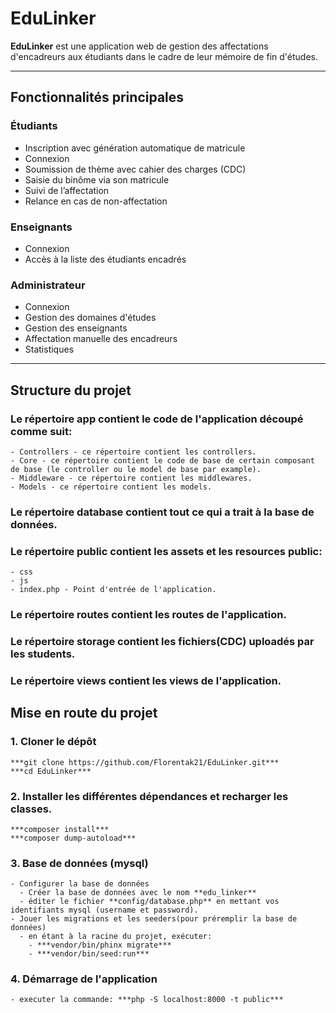 # EduLinker

**EduLinker** est une application web de gestion des affectations d'encadreurs aux étudiants dans le cadre de leur mémoire de fin d'études.

---

##  Fonctionnalités principales

###  Étudiants
- Inscription avec génération automatique de matricule
- Connexion
- Soumission de thème avec cahier des charges (CDC)
- Saisie du binôme via son matricule
- Suivi de l’affectation
- Relance en cas de non-affectation

###  Enseignants
- Connexion
- Accès à la liste des étudiants encadrés

###  Administrateur
- Connexion
- Gestion des domaines d'études
- Gestion des enseignants
- Affectation manuelle des encadreurs
- Statistiques

---

##  Structure du projet

### Le répertoire app contient le code de l'application découpé comme suit:
    - Controllers - ce répertoire contient les controllers.
    - Core - ce répertoire contient le code de base de certain composant de base (le controller ou le model de base par example).
    - Middleware - ce répertoire contient les middlewares.
    - Models - ce répertoire contient les models.
  
### Le répertoire database contient tout ce qui a trait à la base de données.

### Le répertoire public contient les assets et les resources public:
    - css
    - js
    - index.php - Point d'entrée de l'application.

### Le répertoire routes contient les routes de l'application.

### Le répertoire storage contient les fichiers(CDC) uploadés par les students.

### Le répertoire views contient les views de l'application.


##  Mise en route du projet

### 1. Cloner le dépôt
    ***git clone https://github.com/Florentak21/EduLinker.git***
    ***cd EduLinker***

### 2. Installer les différentes dépendances et recharger les classes.
    ***composer install***
    ***composer dump-autoload***

### 3. Base de données (mysql)
    - Configurer la base de données
      - Créer la base de données avec le nom **edu_linker**
      - éditer le fichier **config/database.php** en mettant vos identifiants mysql (username et password).
    - Jouer les migrations et les seeders(pour préremplir la base de données)
      - en étant à la racine du projet, exécuter:
        - ***vendor/bin/phinx migrate***
        - ***vendor/bin/seed:run***
  
### 4. Démarrage de l'application
    - executer la commande: ***php -S localhost:8000 -t public***